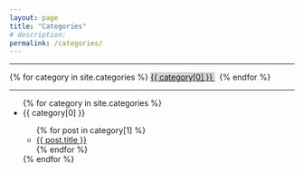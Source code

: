 ```yaml
---
layout: page
title: "Categories"
# description:
permalink: /categories/
---
```


<hr>
<div>
	{% for category in site.categories %}
		<a style="text-decoration: underline; background-color: rgb(210,210,210)" href="#{{ category[0] }}" title="{{ category[0] }}" rel="{{ category[1].size }}"> {{ category[0] }} </a>
		&nbsp;
	{% endfor %}
</div>
<hr>

<ul class="listing">
	{% for category in site.categories %}
	<li class="listing-seperator" id="{{ category[0] }}">{{ category[0] }}</li>
	<ul>
		{% for post in category[1] %}
			<li><a href="{{ post.url }}">{{ post.title }}</a></li>
		{% endfor %}
	</ul>
	{% endfor %}
</ul>